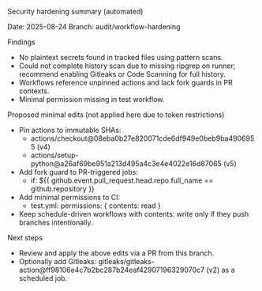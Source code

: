 Security hardening summary (automated)

Date: 2025-08-24
Branch: audit/workflow-hardening

Findings
- No plaintext secrets found in tracked files using pattern scans.
- Could not complete history scan due to missing ripgrep on runner; recommend enabling Gitleaks or Code Scanning for full history.
- Workflows reference unpinned actions and lack fork guards in PR contexts.
- Minimal permission missing in test workflow.

Proposed minimal edits (not applied here due to token restrictions)
- Pin actions to immutable SHAs:
  - actions/checkout@08eba0b27e820071cde6df949e0beb9ba4906955 (v4)
  - actions/setup-python@a26af69be951a213d495a4c3e4e4022e16d87065 (v5)
- Add fork guard to PR-triggered jobs:
  - if: ${{ github.event.pull_request.head.repo.full_name == github.repository }}
- Add minimal permissions to CI:
  - test.yml: permissions: { contents: read }
- Keep schedule-driven workflows with contents: write only if they push branches intentionally.

Next steps
- Review and apply the above edits via a PR from this branch.
- Optionally add Gitleaks: gitleaks/gitleaks-action@ff98106e4c7b2bc287b24eaf42907196329070c7 (v2) as a scheduled job.
